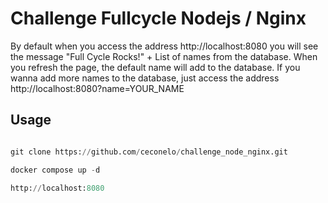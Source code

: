 Challenge Fullcycle Nodejs / Nginx
===================

By default when you access the address http://localhost:8080 you will see the message "Full Cycle Rocks!" + List of names from the database.
When you refresh the page, the default name will add to the database.
If you wanna add more names to the database, just access the address http://localhost:8080?name=YOUR_NAME

## Usage

 ```Python

 git clone https://github.com/ceconelo/challenge_node_nginx.git
 
 docker compose up -d
 
 http://localhost:8080
 ```


